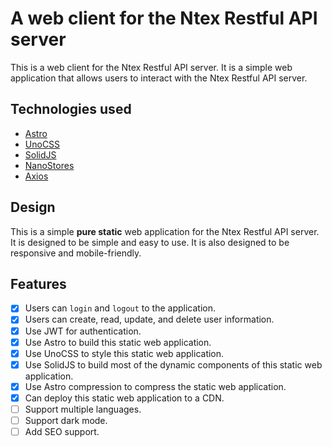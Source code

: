 # A web client for the Ntex Restful API server

This is a web client for the Ntex Restful API server. It is a simple web application that allows users to interact with the Ntex Restful API server.

## Technologies used

- [Astro](https://astro.build/)
- [UnoCSS](https://unocss.com/)
- [SolidJS](https://solidjs.com/)
- [NanoStores](https://github.com/nanostores/nanostores)
- [Axios](https://axios-http.com/)

## Design

This is a simple **pure static** web application for the Ntex Restful API server. It is designed to be simple and easy to use. It is also designed to be responsive and mobile-friendly.

## Features

- [x] Users can `login` and `logout` to the application.
- [x] Users can create, read, update, and delete user information.
- [x] Use JWT for authentication.
- [x] Use Astro to build this static web application.
- [x] Use UnoCSS to style this static web application.
- [x] Use SolidJS to build most of the dynamic components of this static web application.
- [x] Use Astro compression to compress the static web application.
- [x] Can deploy this static web application to a CDN.
- [ ] Support multiple languages.
- [ ] Support dark mode.
- [ ] Add SEO support.
